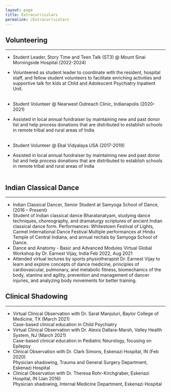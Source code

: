 ```yaml
---
layout: page
title: Extracurriculars
permalink: /Extracurriculars
---
```


## __Volunteering__ 
***

- Student Leader, Story Time and Teen Talk (ST3) @ Mount Sinai Morningside Hospital (2022-2024)<br>
- Volunteered as student leader to coordinate with the resident, hospital staff, and fellow student volunteers to facilitate enriching activities and supportive talk for kids at Child and Adolescent Psychiatry Inpatient Unit. <br><br>

- Student Volunteer @ Nearwest Outreach Clinic, Indianapolis (2020-2021)<br>
- Assisted in local annual fundraiser by maintaining new and past donor list and help
process donations that are distributed to establish schools in remote tribal and rural
areas of India <br><br>

- Student Volunteer @ Ekal Vidyalaya USA (2017-2019)<br>
- Assisted in local annual fundraiser by maintaining new and past donor list and help
process donations that are distributed to establish schools in remote tribal and rural
areas of India <br><br>

## __Indian Classical Dance__ 
***
- Indian Classical Dancer, Senior Student at Samyoga School of Dance, (2016 – Present) <br>
- Student of Indian classical dance Bharatanatyam, studying dance techniques, choreography, and dramaturgy scriptures of ancient Indian classical dance form. Performances: Whitestown Festival of Lights, Carmel International Dance Festival Multiple performances at Hindu Temple of Central Indiana, and annual recitals by Samyoga School of Dance.
- Dance and Anatomy - Basic and Advanced Modules Virtual Global Workshop by Dr. Earnest Vijay, India Feb 2022, Aug 2021
- Attended virtual lectures by sports physiotherapist Dr. Earnest Vijay to learn and explore concepts of dance medicine, principles of cardiovascular, pulmonary, and metabolic fitness, biomechanics of the body, stamina and agility, prevention and management of dancer injuries, and analyzing body movements for better training.

## __Clinical Shadowing__ 
***
- Virtual Clinical Observation with Dr. Sarat Manjuluri, Baylor College of Medicine, TX (March 2021) <br>
Case-based clinical education in Child Psychiatry  <br>
- Virtual Clinical Observation with Dr. Alexis Dallara-Marsh, Valley Health System, NJ (March 2021) <br>
Case-based clinical education in Pediatric Neurology, focusing on Epilepsy <br>
- Clinical Observation with Dr. Clark Simons, Eskenazi Hospital, IN (Feb 2020) <br>
Physician shadowing, Trauma and General Surgery Department, Eskenazi Hospital <br>
- Clinical Observation with Dr. Theresa Rohr-Kirchgraber, Eskenazi Hospital, IN (Jan 2016) <br>
Physician shadowing, Internal Medicine Department, Eskenazi Hospital <br><br>

